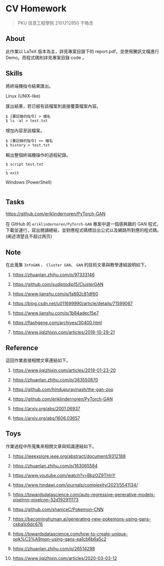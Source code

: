 # CV Homework

> PKU 信息工程學院 2101212850 干皓丞

## About

此作業以 LaTeX 版本為主，詳見專案目錄下的 report.pdf，並使用騰訊文檔進行 Demo。而程式碼則詳見專案目錄 code 。

## Skills

將終端機指令結果匯出。

Linux (UNIX-like)

匯出結果，若已經有該檔案則直接覆蓋檔案內容。

```
$ [要記錄的指令] > 檔名
$ ls -al > test.txt
```

增加內容至該檔案。

```
$ [要記錄的指令] >> 檔名
$ history > test.txt
```

輸出整個終端機操作的過程紀錄。

```
$ script test.txt
...
$ exit
```


Windows (PowerShell)


```

```

## Tasks

https://github.com/eriklindernoren/PyTorch-GAN

在 GitHub 的 `eriklindernoren/PyTorch-GAN` 專案中選一個感興趣的 GAN 程式，下載並運行，寫出閱讀總結，並對應程式碼標註出公式以及網路所對應的程式碼。(阐述清楚且不超过两页)


## Note

在此蒐集 `InfoGAN` 、 `Cluster GAN`、 `GAN` 的技術文章與教學連結說明如下。

1. https://zhuanlan.zhihu.com/p/97333146

2. https://github.com/sudiptodip15/ClusterGAN

3. https://www.jianshu.com/p/fa892c81df60

4. https://blog.csdn.net/u011699990/article/details/71599067

5. https://www.jianshu.com/p/1b84adec15e7

6. https://flashgene.com/archives/30400.html

7. https://www.jiqizhixin.com/articles/2018-10-29-21


## Reference

這回作業直接相關文章連結如下。

1. https://www.jiqizhixin.com/articles/2019-01-23-20

2. https://zhuanlan.zhihu.com/p/383550870

3. https://github.com/hindupuravinash/the-gan-zoo

4. https://github.com/eriklindernoren/PyTorch-GAN

5. https://arxiv.org/abs/2001.06937

6. https://arxiv.org/abs/1606.03657


## Toys

作業過程中所蒐集來相關文章與知識連結如下。

1. https://ieeexplore.ieee.org/abstract/document/9312188

2. https://zhuanlan.zhihu.com/p/163065584

3. https://www.youtube.com/watch?v=BbzOZ9THriY

4. https://www.hindawi.com/journals/complexity/2021/5541134/

5. https://towardsdatascience.com/auto-regressive-generative-models-pixelrnn-pixelcnn-32d192911173

6. https://github.com/shaniceC/Pokemon-CNN

7. https://becominghuman.ai/generating-new-pokemons-using-gans-ceba1c6dc676

8. https://towardsdatascience.com/how-to-create-unique-pok%C3%A9mon-using-gans-ea1cb6b6a5c2

9. https://zhuanlan.zhihu.com/p/26514298

10. https://www.jiqizhixin.com/articles/2020-03-03-12


